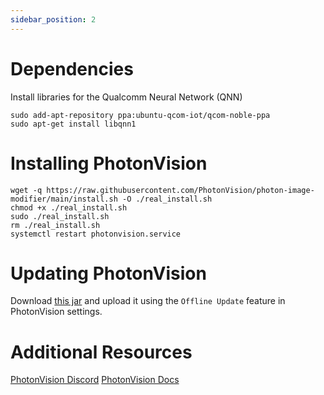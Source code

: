 ```yaml
---
sidebar_position: 2
---
```


# Dependencies

Install libraries for the Qualcomm Neural Network (QNN)

```
sudo add-apt-repository ppa:ubuntu-qcom-iot/qcom-noble-ppa
sudo apt-get install libqnn1
```
# Installing PhotonVision

```
wget -q https://raw.githubusercontent.com/PhotonVision/photon-image-modifier/main/install.sh -O ./real_install.sh
chmod +x ./real_install.sh
sudo ./real_install.sh
rm ./real_install.sh
systemctl restart photonvision.service
```

# Updating PhotonVision

Download [this jar](https://github.com/PhotonVision/photonvision/actions/runs/16791541485/artifacts/3706020580) and upload it using the `Offline Update` feature in PhotonVision settings.

# Additional Resources

[PhotonVision Discord](https://discord.gg/wYxTwym)
[PhotonVision Docs](https://docs.photonvision.org)
